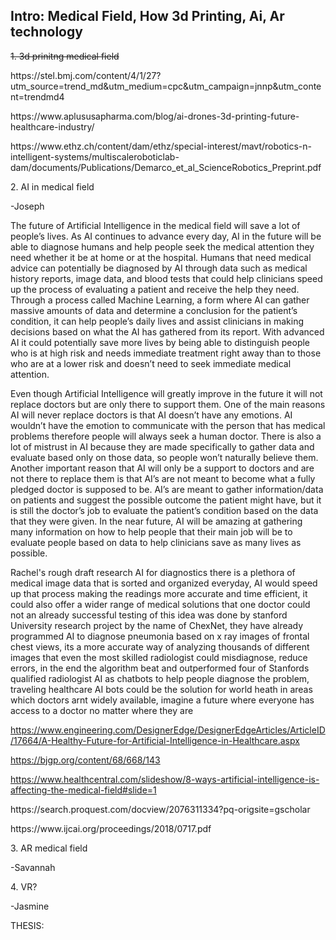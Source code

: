 

<h2>Intro: Medical Field, How 3d Printing, Ai, Ar technology</h2>
<p><del> 1. 3d prinitng medical field<p></del>
<p>https://stel.bmj.com/content/4/1/27?utm_source=trend_md&utm_medium=cpc&utm_campaign=jnnp&utm_content=trendmd4</p>
<p>https://www.aplususapharma.com/blog/ai-drones-3d-printing-future-healthcare-industry/</p>
<p>https://www.ethz.ch/content/dam/ethz/special-interest/mavt/robotics-n-intelligent-systems/multiscaleroboticlab-dam/documents/Publications/Demarco_et_al_ScienceRobotics_Preprint.pdf</p>
<p>2. AI in medical field</p>
<p> -Joseph</p>

The future of Artificial Intelligence in the medical field will save a lot of people’s lives. As AI continues to advance every day, AI in the future will be able to diagnose humans and help people seek the medical attention they need whether it be at home or at the hospital. Humans that need medical advice can potentially be diagnosed by AI through data such as medical history reports, image data, and blood tests that could help clinicians speed up the process of evaluating a patient and receive the help they need. Through a process called Machine Learning, a form where AI can gather massive amounts of data and determine a conclusion for the patient’s condition, it can help people’s daily lives and assist clinicians in making decisions based on what the AI has gathered from its report. With advanced AI it could potentially save more lives by being able to distinguish people who is at high risk and needs immediate treatment right away than to those who are at a lower risk and doesn’t need to seek immediate medical attention. 

Even though Artificial Intelligence will greatly improve in the future it will not replace doctors but are only there to support them. One of the main reasons AI will never replace doctors is that AI doesn’t have any emotions. AI wouldn’t have the emotion to communicate with the person that has medical problems therefore people will always seek a human doctor. There is also a lot of mistrust in AI because they are made specifically to gather data and evaluate based only on those data, so people won’t naturally believe them. Another important reason that AI will only be a support to doctors and are not there to replace them is that AI’s are not meant to become what a fully pledged doctor is supposed to be. AI’s are meant to gather information/data on patients and suggest the possible outcome the patient might have, but it is still the doctor’s job to evaluate the patient’s condition based on the data that they were given. In the near future, AI will be amazing at gathering many information on how to help people that their main job will be to evaluate people based on data to help clinicians save as many lives as possible. 

Rachel's rough draft research 
AI for diagnostics
there is a plethora of medical image data that is sorted and organized everyday, AI would speed up that process making the readings more accurate and time efficient, it could also offer a wider range of medical solutions that one doctor could not
an already successful testing of this idea was done by stanford University research project by the name of ChexNet, they have already programmed AI to diagnose pneumonia based on x ray images of frontal chest views, its a more accurate way of analyzing thousands of different images that even the most skilled radiologist could misdiagnose, reduce errors, in the end the algorithm beat and outperformed four of Stanfords qualified radiologist
AI as chatbots to help people diagnose the problem, traveling healthcare AI bots could be the solution for world heath in areas which doctors arnt widely available, imagine a future where everyone has access to a doctor no matter where they are 

https://www.engineering.com/DesignerEdge/DesignerEdgeArticles/ArticleID/17664/A-Healthy-Future-for-Artificial-Intelligence-in-Healthcare.aspx


https://bjgp.org/content/68/668/143

https://www.healthcentral.com/slideshow/8-ways-artificial-intelligence-is-affecting-the-medical-field#slide=1

<p>https://search.proquest.com/docview/2076311334?pq-origsite=gscholar</p>
<p>https://www.ijcai.org/proceedings/2018/0717.pdf</p>
<p>3. AR medical field</p>
<p> -Savannah</p> 
<p>4. VR? </p> 
<p> -Jasmine</p>
<p>THESIS: 
